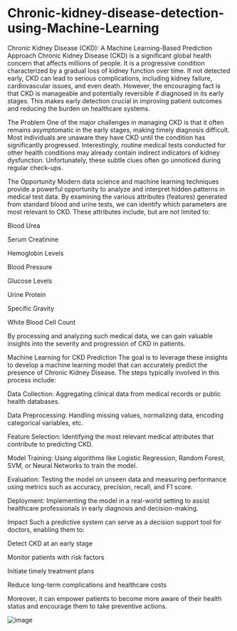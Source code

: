 # Chronic-kidney-disease-detection-using-Machine-Learning

Chronic Kidney Disease (CKD): A Machine Learning-Based Prediction Approach
Chronic Kidney Disease (CKD) is a significant global health concern that affects millions of people. It is a progressive condition characterized by a gradual loss of kidney function over time. If not detected early, CKD can lead to serious complications, including kidney failure, cardiovascular issues, and even death. However, the encouraging fact is that CKD is manageable and potentially reversible if diagnosed in its early stages. This makes early detection crucial in improving patient outcomes and reducing the burden on healthcare systems.

The Problem
One of the major challenges in managing CKD is that it often remains asymptomatic in the early stages, making timely diagnosis difficult. Most individuals are unaware they have CKD until the condition has significantly progressed. Interestingly, routine medical tests conducted for other health conditions may already contain indirect indicators of kidney dysfunction. Unfortunately, these subtle clues often go unnoticed during regular check-ups.

The Opportunity
Modern data science and machine learning techniques provide a powerful opportunity to analyze and interpret hidden patterns in medical test data. By examining the various attributes (features) generated from standard blood and urine tests, we can identify which parameters are most relevant to CKD. These attributes include, but are not limited to:

Blood Urea

Serum Creatinine

Hemoglobin Levels

Blood Pressure

Glucose Levels

Urine Protein

Specific Gravity

White Blood Cell Count

By processing and analyzing such medical data, we can gain valuable insights into the severity and progression of CKD in patients.

Machine Learning for CKD Prediction
The goal is to leverage these insights to develop a machine learning model that can accurately predict the presence of Chronic Kidney Disease. The steps typically involved in this process include:

Data Collection: Aggregating clinical data from medical records or public health databases.

Data Preprocessing: Handling missing values, normalizing data, encoding categorical variables, etc.

Feature Selection: Identifying the most relevant medical attributes that contribute to predicting CKD.

Model Training: Using algorithms like Logistic Regression, Random Forest, SVM, or Neural Networks to train the model.

Evaluation: Testing the model on unseen data and measuring performance using metrics such as accuracy, precision, recall, and F1 score.

Deployment: Implementing the model in a real-world setting to assist healthcare professionals in early diagnosis and decision-making.

Impact
Such a predictive system can serve as a decision support tool for doctors, enabling them to:

Detect CKD at an early stage

Monitor patients with risk factors

Initiate timely treatment plans

Reduce long-term complications and healthcare costs

Moreover, it can empower patients to become more aware of their health status and encourage them to take preventive actions.

![image](https://github.com/user-attachments/assets/3c029367-3b1c-4143-83bc-4affc7ece00d)

